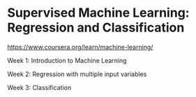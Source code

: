 # Supervised Machine Learning: Regression and Classification
https://www.coursera.org/learn/machine-learning/

Week 1: Introduction to Machine Learning

Week 2: Regression with multiple input variables

Week 3: Classification 
